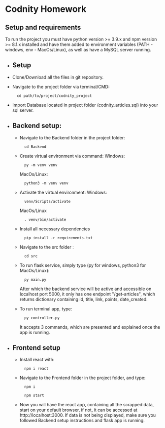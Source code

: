 # Codnity Homework

## Setup and requirements
To run the project you must have python version >= 3.9.x and npm version >= 8.1.x installed and have them added to environment variables (PATH - windows, env - MacOs/Linux), as well as have a MySQL server running.

- Setup
	- 
- Clone/Download all the files in git repository.
- Navigate to the project folder via terminal/CMD:
		
		cd path/to/project/codnity_project 

 - Import Database located in project folder (codnity_articles.sql) into your sql server.

 - Backend setup:
	 -
	- Navigate to the Backend folder in the project folder:
				
			cd Backend
	- Create virtual environment via command:
		Windows:

			py -m venv venv

		MacOs/Linux:
			
			python3 -m venv venv
	- Activate the virtual environment:
	Windows:
			
			venv/Scripts/activate

		MacOs/Linux
			
			. venv/bin/activate
	- Install all necessary dependencies
			
			pip install -r requirements.txt
			
	- Navigate to the src folder :

			cd src
	- To run flask service, simply type (py for windows, python3 for MacOs/Linux):
	
			py main.py
		After which the backend service will be active and accessible on localhost port 5000, it only has one endpoint "/get-articles", which returns dictionary containing id, title, link, points, date_created.

	- To run terminal app, type:
		
			py controller.py
		It accepts 3 commands, which are presented and explained once the app is running.

- Frontend setup
	-
	- Install react with:
		 
			npm i react
		
	- Navigate to the Frontend folder in the project folder, and type:
		
			npm i

			npm start

	- Now you will have the react app, containing all the scrapped data, start on your default browser, if not, it can be accessed at http://localhost:3000. If data is not being displayed, make sure you followed Backend setup instructions and flask app is running.


	
